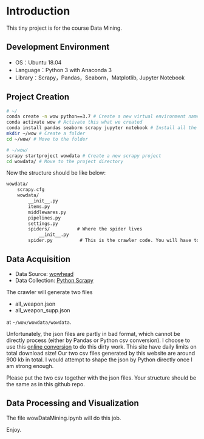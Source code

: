# Introduction
This tiny project is for the course Data Mining.

## Development Environment
- OS：Ubuntu 18.04
- Language：Python 3 with Anaconda 3
- Library：Scrapy，Pandas，Seaborn，Matplotlib, Jupyter Notebook

## Project Creation

```bash
# ~/  
conda create -n wow python==3.7 # Create a new virtual environment named wow
conda activate wow # Activate this what we created
conda install pandas seaborn scrapy jupyter notebook # Install all the needed libraries
mkdir ~/wow # Create a folder
cd ~/wow/ # Move to the folder

# ~/wow/ 
scrapy startproject wowdata # Create a new scrapy project
cd wowdata/ # Move to the project directory
```

Now the structure should be like below:

```markdown
wowdata/
    scrapy.cfg       
    wowdata/        
        __init__.py
        items.py         
        middlewares.py   
        pipelines.py      
        settings.py      
        spiders/          # Where the spider lives
            __init__.py
	    spider.py          # This is the crawler code. You will have to code it to crawl the data.
```


## Data Acquisition 

- Data Source: [wowhead](https://classic.wowhead.com/ "wowhead")
- Data Collection: [Python Scrapy](https://scrapy.org/ "Python Scrapy")

The crawler will generate two files

- all_weapon.json
- all_weapon_supp.json

at `~/wow/wowdata/wowdata`.

Unfortunately, the json files are partly in bad format, which cannot be directly process (either by Pandas or Python csv conversion). I choose to use this [online conversion](https://json-csv.com/ "online conversion") to do this dirty work. This site have daily limits on total download size! Our two csv files generated by this website are around 900 kb in total. I would attempt to shape the json by Python directly once I am strong enough.

Please put the two csv together with the json files. Your structure should be the same as in this github repo.


## Data Processing and Visualization

The file wowDataMining.ipynb will do this job.

Enjoy. 


